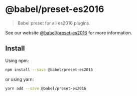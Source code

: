 # @babel/preset-es2016

> Babel preset for all es2016 plugins.

See our website [@babel/preset-es2016](https://babeljs.io/docs/en/next/babel-preset-es2016.html) for more information.

## Install

Using npm:

```sh
npm install --save @babel/preset-es2016
```

or using yarn:

```sh
yarn add --save @babel/preset-es2016
```
